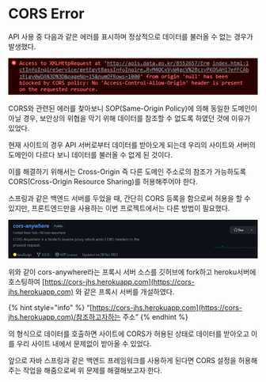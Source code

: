 # CORS Error

API 사용 중 다음과 같은 에러를 표시하며 정상적으로 데이터를 불러올 수 없는 경우가 발생했다.&#x20;

![](<../.gitbook/assets/image (5).png>)

CORS와 관련된 에러를 찾아보니 SOP(Same-Origin Policy)에 의해 동일한 도메인이 아닐 경우, 보안상의 위협을 막기 위해 데이터를 참조할 수 없도록 하였던 것에 이유가 있었다.

&#x20;

현재 사이트의 경우 API 서버로부터 데이터를 받아오게 되는데 우리의 사이트와 서버의 도메인이 다르다 보니 데이터를 불러올 수 없게 된 것이다.

&#x20;

이를 해결하기 위해서는 Cross-Origin 즉 다른 도메인 주소로의 참조가 가능하도록 CORS(Cross-Origin Resource Sharing)를 허용해주어야 한다.

&#x20;

스프링과 같은 백엔드 서버를 두었을 때, 간단히 CORS 등록을 함으로써 허용을 할 수 있지만, 프론트엔드만을 사용하는 이번 프로젝트에서는 다른 방법이 필요했다.

![](<../.gitbook/assets/image (4).png>)

위와 같이 cors-anywhere라는 프록시 서버 소스를 깃허브에 fork하고 heroku서버에 호스팅하여 [https://cors-jhs.herokuapp.com](https://cors-jhs.herokuapp.com) 와 같은 프록시 서버를 개설하였다.



{% hint style="info" %}
“[https://cors-jhs.herokuapp.com](https://cors-jhs.herokuapp.com)/참조하고자하는 주소”
{% endhint %}

의 형식으로 데이터를 호출하면 사이트에 CORS가 허용된 상태로 데이터를 받아오고 이를 우리 사이트 내에서 문제없이 받아올 수 있었다.

&#x20;

앞으로 자바 스프링과 같은 백엔드 프레임워크를 사용하게 된다면 CORS 설정을 허용해주는 작업을 해줌으로써 위 문제를 해결해보고자 한다.
